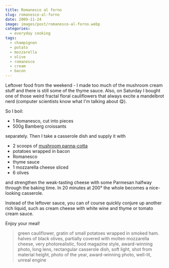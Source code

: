 ```yaml
---
title: Romanesco al forno
slug: romanesco-al-forno
date: 2009-11-24
image: images/post/romanesco-al-forno.webp
categories: 
  - everyday cooking
tags: 
  - champignon
  - potato
  - mozzarella
  - olive
  - romanesco
  - cream
  - bacon
---
```


Leftover food from the weekend - I made too much of the mushroom cream stuff and there is still some of the thyme sauce. Also, on Saturday I bought one of those weird fractal floral cauliflowers that always excite a  mandelbrot nerd (computer scientists know what I'm talking about 😋).

So I boil:

* 1 Romanesco, cut into pieces 
* 500g Bamberg croissants

separately. Then I take a casserole dish and supply it with

* 2 scoops of [mushroom panna-cotta](../champignon-panna-cotta/) 
* potatoes wrapped in bacon 
* Romanesco 
* thyme sauce 
* 1 mozzarella cheese sliced 
* 6 olives

and strengthen the weak-tasting cheese with some Parmesan halfway through the baking time. In 20 minutes at 200° the whole becomes a nice-looking casserole.

Instead of the leftover sauce, you can of course quickly conjure up another rich liquid, such as cream cheese with white wine and thyme or tomato cream sauce.

Enjoy your meal!

> green cauliflower, gratin of small potatoes wrapped in smoked ham. halves of black olives, partially covered with molten mozzarella cheese, very photorealistic, food magazine style, award-winning photo, long lens, rectangular casserole dish, soft light, shot from material height, photo of the year, award-winning photo, well-lit, unreal engine
